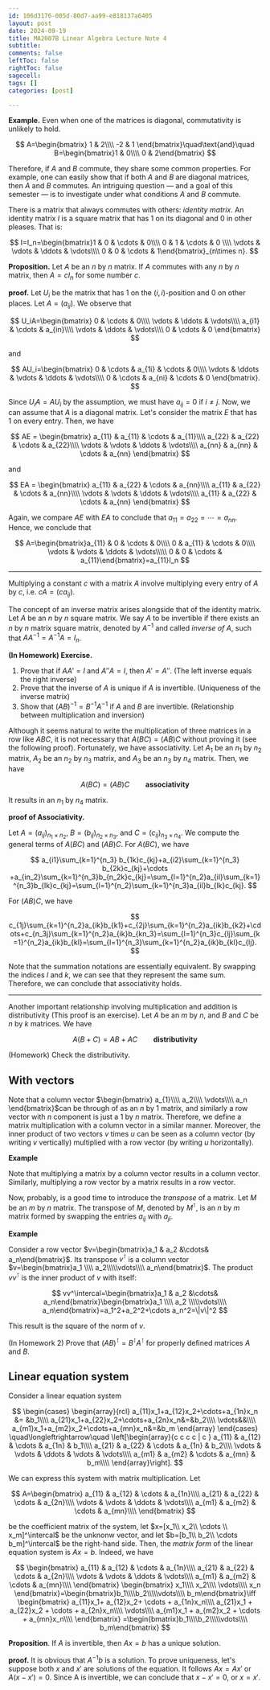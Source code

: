 ```yaml
---
id: 106d3176-005d-80d7-aa99-e818137a6405
layout: post
date: 2024-09-19
title: MA2007B Linear Algebra Lecture Note 4
subtitle: 
comments: false
leftToc: false
rightToc: false
sagecell: 
tags: []
categories: [post]

---
```


**Example.** Even when one of the matrices is diagonal, commutativity is unlikely to hold.


$$
A=\begin{bmatrix}
1 & 2\\\\
-2 & 1
\end{bmatrix}\quad\text{and}\quad B=\begin{bmatrix}1 & 0\\\\
0 & 2\end{bmatrix}
$$


Therefore, if $A$ and $B$ commute, they share some common properties. For example, one can easily show that if both $A$ and $B$ are diagonal matrices, then $A$ and $B$ commutes. An intriguing question — and a goal of this semester — is to investigate under what conditions $A$ and $B$ commute.


There is a matrix that always commutes with others: _identity matrix_. An identity matrix $I$ is a square matrix that has $1$ on its diagonal and $0$ in other pleases. That is:


$$
I=I_n=\begin{bmatrix}1 & 0 & \cdots & 0\\\\
0 & 1 & \cdots & 0 \\\\
\vdots & \vdots & \ddots & \vdots\\\\
0 & 0 & \cdots & 1\end{bmatrix}_{n\times n}.
$$


**Proposition.** Let $A$ be an $n$ by $n$ matrix. If $A$ commutes with any $n$ by $n$ matrix, then $A=cI_n$ for some number $c$.


**proof.** Let $U_i$ be the matrix that has $1$ on the $(i,i)$-position and $0$ on other places. Let $A=(a_{ij})$. We observe that


$$
U_iA=\begin{bmatrix}
0 & \cdots & 0\\\\
\vdots & \ddots & \vdots\\\\
a_{i1} & \cdots & a_{in}\\\\
\vdots & \ddots & \vdots\\\\
0 & \cdots & 0
\end{bmatrix}
$$


and


$$
AU_i=\begin{bmatrix}
0 & \cdots & a_{1i} & \cdots & 0\\\\
\vdots & \ddots & \vdots & \ddots & \vdots\\\\
0 & \cdots & a_{ni} & \cdots & 0 
\end{bmatrix}.
$$


Since $U_iA=AU_i$ by the assumption, we must have $a_{ij}=0$ if $i\neq j$. Now, we can assume that $A$ is a diagonal matrix. Let's consider the matrix $E$ that has $1$ on every entry. Then, we have



$$
AE = \begin{bmatrix}
a_{11} & a_{11} & \cdots & a_{11}\\\\
a_{22} & a_{22} & \cdots & a_{22}\\\\
\vdots & \vdots & \ddots & \vdots\\\\
a_{nn} & a_{nn} & \cdots & a_{nn}
\end{bmatrix}
$$


and


$$
EA = \begin{bmatrix}
a_{11} & a_{22} & \cdots & a_{nn}\\\\
a_{11} & a_{22} & \cdots & a_{nn}\\\\
\vdots & \vdots & \ddots & \vdots\\\\
a_{11} & a_{22} & \cdots & a_{nn}
\end{bmatrix}
$$


Again, we compare $AE$ with $EA$ to conclude that $a_{11}=a_{22}=\cdots =a_{nn}.$ Hence, we conclude that 



$$
A=\begin{bmatrix}a_{11} & 0 & \cdots & 0\\\\
0 & a_{11} & \cdots & 0\\\\
\vdots & \vdots & \ddots & \vdots\\\\\
0 & 0 & \cdots & a_{11}\end{bmatrix}=a_{11}I_n
$$


---


Multiplying a constant $c$ with a matrix $A$ involve multiplying every entry of $A$ by $c$, i.e. $cA=(ca_{ij})$.


The concept of an inverse matrix arises alongside that of the identity matrix. Let $A$ be an $n$ by $n$ square matrix. We say $A$ to be invertible if there exists an $n$ by $n$ matrix square matrix, denoted by $A^{-1}$ and called _inverse of_ $A$, such that $AA^{-1}=A^{-1}A=I_n$.


**(In Homework) Exercise.** 

1. Prove that if $AA'=I$ and $A''A=I$, then $A'=A''$. (The left inverse equals the right inverse)
2. Prove that the inverse of $A$ is unique if $A$ is invertible. (Uniqueness of the inverse matrix)
3. Show that $(AB)^{-1}=B^{-1}A^{-1}$ if $A$ and $B$ are invertible. (Relationship between multiplication and inversion)

Although it seems natural to write the multiplication of three matrices in a row like $ABC$, it is not necessary that $A(BC)=(AB)C$ without proving it (see the following proof). Fortunately, we have associativity. Let $A_1$ be an $n_1$ by $n_2$ matrix, $A_2$ be an $n_2$ by $n_3$ matrix, and $A_3$ be an $n_3$ by $n_4$ matrix. Then, we have


$$
A(BC)=(AB)C\qquad\textbf{associativity}
$$


It results in an $n_1$ by $n_4$ matrix.



**proof of Associativity.**


Let $A = (a_{ij})_{n_1 \times n_2}$, $B = (b_{ij})_{n_2 \times n_3}$, and $C = (c_{ij})_{n_3 \times n_4}$. We compute the general terms of $A(BC)$ and $(AB)C$. For $A(BC)$, we have

$$
a_{i1}\sum_{k=1}^{n_3} b_{1k}c_{kj}+a_{i2}\sum_{k=1}^{n_3} b_{2k}c_{kj}+\cdots +a_{in_2}\sum_{k=1}^{n_3}b_{n_2k}c_{kj}=\sum_{l=1}^{n_2}a_{il}\sum_{k=1}^{n_3}b_{lk}c_{kj}=\sum_{l=1}^{n_2}\sum_{k=1}^{n_3}a_{il}b_{lk}c_{kj}.
$$


For $(AB)C$, we have


$$
c_{1j}\sum_{k=1}^{n_2}a_{ik}b_{k1}+c_{2j}\sum_{k=1}^{n_2}a_{ik}b_{k2}+\cdots+c_{n_3j}\sum_{k=1}^{n_2}a_{ik}b_{kn_3}=\sum_{l=1}^{n_3}c_{lj}\sum_{k=1}^{n_2}a_{ik}b_{kl}=\sum_{l=1}^{n_3}\sum_{k=1}^{n_2}a_{ik}b_{kl}c_{lj}.
$$


Note that the summation notations are essentially equivalent. By swapping the indices $l$ and $k$, we can see that they represent the same sum. Therefore, we can conclude that associativity holds.


---


Another important relationship involving multiplication and addition is distributivity (This proof is an exercise). Let $A$ be an $m$ by $n$, and $B$ and $C$ be $n$ by $k$ matrices. We have


$$
A(B+C)=AB+AC\qquad\textbf{distributivity}
$$


(Homework) Check the distributivity. 


## With vectors


Note that a column vector $\begin{bmatrix}
a_{1}\\\\
a_2\\\\
\vdots\\\\
a_n
\end{bmatrix}$can be through of as an $n$ by $1$ matrix, and similarly a row vector with $n$ component is just a $1$ by $n$ matrix. Therefore, we define a matrix multiplication with a column vector in a similar manner. Moreover, the inner product of two vectors $v$ times $u$ can be seen as a column vector (by writing $v$ vertically) multiplied with a row vector (by writing $u$ horizontally).


**Example**


Note that multiplying a matrix by a column vector results in a column vector. Similarly, multiplying a row vector by a matrix results in a row vector.


Now, probably, is a good time to introduce the _transpose_ of a matrix. Let $M$ be an $m$ by $n$ matrix. The transpose of $M$, denoted by $M^{\intercal}$, is an $n$ by $m$ matrix formed by swapping the entries $a_{ij}$ with $a_{ji}$.


**Example**


Consider a row vector $v=\begin{bmatrix}a_1 & a_2 &\cdots& a_n\end{bmatrix}$. Its transpose $v^\intercal$ is a column vector $v=\begin{bmatrix}a_1 \\\\ a_2\\\\\vdots\\\\ a_n\end{bmatrix}$. The product $vv^\intercal$ is the inner product of $v$ with itself:


$$
vv^\intercal=\begin{bmatrix}a_1 & a_2 &\cdots& a_n\end{bmatrix}\begin{bmatrix}a_1 \\\\ a_2 \\\\\vdots\\\\ a_n\end{bmatrix}=a_1^2+a_2^2+\cdots a_n^2=\|v\|^2
$$


This result is the square of the norm of $v$.


(In Homework 2) Prove that $(AB)^\intercal=B^\intercal A^\intercal$ for properly defined matrices $A$ and $B$.


## Linear equation system


Consider a linear equation system


$$
\begin{cases}
\begin{array}{rcl}
a_{11}x_1+a_{12}x_2+\cdots+a_{1n}x_n &= &b_1\\\\
a_{21}x_1+a_{22}x_2+\cdots+a_{2n}x_n&=&b_2\\\\
\vdots&&\\\\
a_{m1}x_1+a_{m2}x_2+\cdots+a_{mn}x_n&=&b_m
\end{array}
\end{cases}
\quad\longleftrightarrow\quad
\left[\begin{array}{c c c c | c }
a_{11} & a_{12} & \cdots & a_{1n} & b_1\\\\
a_{21} & a_{22} & \cdots & a_{1n} & b_2\\\\
\vdots & \vdots & \ddots & \vdots & \vdots\\\\
a_{m1} & a_{m2} & \cdots & a_{mn} & b_m\\\\
\end{array}\right].
$$


We can express this system with matrix multiplication. Let 


$$
A=\begin{bmatrix}
a_{11} & a_{12} & \cdots & a_{1n}\\\\
a_{21} & a_{22} & \cdots & a_{2n}\\\\
\vdots & \vdots & \ddots & \vdots\\\\
a_{m1} & a_{m2} & \cdots & a_{mn}\\\\
\end{bmatrix}
$$


be the coefficient matrix of the system, let $x=[x_1\\ x_2\\ \cdots \\ x_m]^\intercal$ be the unknonw vector, and let $b=[b_1\\ b_2\\ \cdots b_m]^\intercal$ be the right-hand side. Then, the _matrix form_ of the linear equation system is $Ax=b$. Indeed, we have


$$
\begin{bmatrix}
a_{11} & a_{12} & \cdots & a_{1n}\\\\
a_{21} & a_{22} & \cdots & a_{2n}\\\\
\vdots & \vdots & \ddots & \vdots\\\\
a_{m1} & a_{m2} & \cdots & a_{mn}\\\\
\end{bmatrix}
\begin{bmatrix}
x_1\\\\ x_2\\\\ \vdots\\\\ x_n
\end{bmatrix}=\begin{bmatrix}b_1\\\\b_2\\\\\vdots\\\\ b_m\end{bmatrix}\iff
\begin{bmatrix}
a_{11}x_1+ a_{12}x_2+ \cdots + a_{1n}x_n\\\\
a_{21}x_1 + a_{22}x_2 + \cdots + a_{2n}x_n\\\\
\vdots\\\\
a_{m1}x_1 + a_{m2}x_2 + \cdots + a_{mn}x_n\\\\
\end{bmatrix}
=\begin{bmatrix}b_1\\\\b_2\\\\\vdots\\\\ b_m\end{bmatrix}
$$


**Proposition**. If $A$ is invertible, then $Ax=b$ has a unique solution.


**proof.** It is obvious that $A^{-1}b$ is a solution. To prove uniqueness, let's suppose both $x$ and $x'$ are solutions of the equation. It follows $Ax=Ax'$ or $A(x-x')=0$. Since A is invertible, we can conclude that $x-x'=0$, or $x=x'$.

